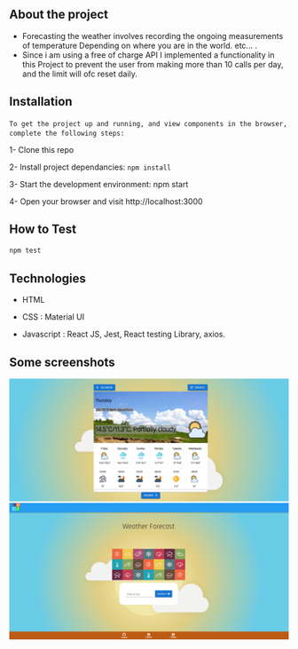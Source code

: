 ## About the project

- Forecasting the weather involves recording the ongoing measurements of temperature Depending on where you are in the world. etc... .
- Since i am using a free of charge API I implemented a functionality in this Project to prevent the user from making more than 10 calls per day, and the limit
  will ofc reset daily.

## Installation

`To get the project up and running, and view components in the browser, complete the following steps:`

1- Clone this repo

2- Install project dependancies: `npm install`

3- Start the development environment: npm start

4- Open your browser and visit http://localhost:3000

## How to Test

```sh
npm test
```

## Technologies

- HTML

- CSS : Material UI

- Javascript : React JS, Jest, React testing Library, axios.

## Some screenshots

![weather1](https://github.com/Ameer-Alaswad/Weather-app/blob/main/public/Weather-app.png)
![weather2](https://github.com/Ameer-Alaswad/Weather-app/blob/main/public/Weather-app%20(3).png)
